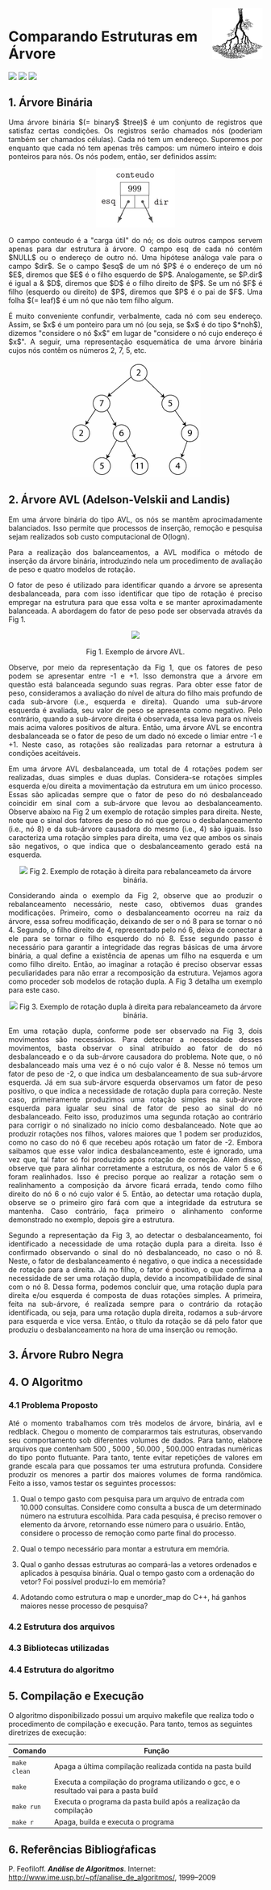 <img align="right" width="100" height="100" src="img/binarytree.png">

# Comparando Estruturas em Árvore

<div style="display: inline-block;">
<img src="https://img.shields.io/badge/c++-%2300599C.svg?style=for-the-badge&logo=c%2B%2B&logoColor=white"/> 
<img src="https://img.shields.io/badge/Visual_Studio_Code-0078D4?style=for-the-badge&logo=visual%20studio%20code&logoColor=white"/> 
<img src="https://img.shields.io/badge/Ubuntu-E95420?style=for-the-badge&logo=ubuntu&logoColor=white"/> 
</a> 
</div>

## 1. Árvore Binária

<p align="justify"> Uma árvore binária $(= binary$ $tree)$ é um conjunto de registros que satisfaz certas condições. Os registros serão chamados nós (poderiam também ser chamados células).  Cada nó tem um endereço.  Suporemos por enquanto que cada nó tem apenas três campos:  um número inteiro e dois ponteiros para nós.  Os nós podem, então, ser definidos assim: </p>

<div align="center">
 <p> </p>
 <img src="img/conteudo.png">
 <p> </p>
</div>

<p align="justify"> O campo conteudo é a "carga útil" do nó;  os dois outros campos servem apenas para dar estrutura à árvore. O campo esq de cada nó contém $NULL$ ou o endereço de outro nó. Uma hipótese análoga vale para o campo $dir$. Se o campo $esq$ de um nó $P$ é o endereço de um nó $E$, diremos que $E$ é o filho esquerdo de $P$. Analogamente, se $P.dir$ é igual a & $D$, diremos que $D$ é o filho direito de $P$. Se um nó $F$ é filho (esquerdo ou direito) de $P$, diremos que $P$ é o pai de $F$. Uma folha $(= leaf)$ é um nó que não tem filho algum. </p>

<p align="justify">É muito conveniente confundir, verbalmente, cada nó com seu endereço.  Assim, se $x$ é um ponteiro para um nó (ou seja, se $x$ é do tipo $*noh$), dizemos  "considere o nó $x$"  em lugar de  "considere o nó cujo endereço é $x$". A seguir, uma representação esquemática de uma árvore binária cujos nós contêm os números 2, 7, 5, etc. </p>

<div align="center">
 <p> </p>
 <img src="img/tree.png">
 <p> </p>
</div>

## 2. Árvore AVL (Adelson-Velskii and Landis)
<p align="justify">  Em uma árvore binária do tipo AVL, os nós se mantêm aprocimadamente balanciados. Isso permite que processos de inserção, remoção e pesquisa sejam realizados sob custo computacional de O(logn). </p>

<p align="justify"> Para a realização dos balanceamentos, a AVL modifica o método de inserção da árvore binária, introduzindo nela um procedimento de avaliação de peso e quatro modelos de rotação. </p>

<p align="justify"> O fator de peso é utilizado para identificar quando a árvore se apresenta desbalanceada, para com isso identificar que tipo de rotação é preciso empregar na estrutura para que essa volta e se manter aproximadamente balanceada. A abordagem do fator de peso pode ser observada através da Fig 1.  </p>

<p align="center">
<img src="imgs/avl.png"/> 
</p>

<p align="center"> Fig 1. Exemplo de árvore AVL. </p>


<p align="justify">
	Observe, por meio da representação da Fig 1, que os fatores de peso podem se apresentar entre -1 e +1. Isso demonstra que a árvore em questão está balanceada segundo suas regras. Para obter esse fator de peso, consideramos a avaliação do nível de altura do filho mais profundo de cada sub-árvore (i.e., esquerda e direita). Quando uma sub-árvore esquerda é avaliada, seu valor de peso se apresenta como negativo. Pelo contrário, quando a sub-árvore direita é observada, essa leva para os níveis mais acima valores positivos de altura. Então, uma árvore AVL se encontra desbalanceada se o fator de peso de um dado nó excede o limiar entre -1 e +1. Neste caso, as rotações são realizadas para retornar a estrutura à condições aceitáveis. 
</p>

<p align="justify">
	Em uma árvore AVL desbalanceada, um total de 4 rotações podem ser realizadas, duas simples e duas duplas. Considera-se rotações simples esquerda e/ou direita a movimentação da estrutura em um único processo. Essas são aplicadas sempre que o fator de peso do nó desbalanceado coincidir em sinal com a sub-árvore que levou ao desbalanceamento. Observe abaixo na Fig 2 um exemplo de rotação simples para direita. Neste, note que o sinal dos fatores de peso do nó que gerou o desbalanceamento (i.e., nó 8) e da sub-árvore causadora do mesmo (i.e., 4) são iguais. Isso caracteriza uma rotação simples para direita, uma vez que ambos os sinais são negativos, o que indica que o desbalanceamento gerado está na esquerda.   
</p>

<p align="center">
<img src="imgs/rsd.png"/> 
<caption> Fig 2. Exemplo de rotação à direita para rebalanceameto da árvore binária.</caption> 
</p>

<p align="justify">
	Considerando ainda o exemplo da Fig 2, observe que ao produzir o rebalanceamento necessário, neste caso, obtivemos duas grandes modificações. Primeiro, como o desbalanceamento ocorreu na raiz da árvore, essa sofreu modificação, deixando de ser o nó 8 para se tornar o nó 4. Segundo, o filho direito de 4, representado pelo nó 6, deixa de conectar a ele para se tornar o filho esquerdo do nó 8. Esse segundo passo é necessário para garantir a integridade das regras básicas de uma árvore binária, a qual define a existência de apenas um filho na esquerda e um como filho direito. Então, ao imaginar a rotação é preciso observar essas peculiaridades para não errar a recomposição da estrutura. Vejamos agora como proceder sob modelos de rotação dupla. A Fig 3 detalha um exemplo para este caso. 
</p>

<p align="center">
<img src="imgs/rdd.png"/> 
<caption> Fig 3. Exemplo de rotação dupla à direita para rebalanceameto da árvore binária.</caption> 
</p>

<p align="justify">
	Em uma rotação dupla, conforme pode ser observado na Fig 3, dois movimentos são necessários. Para detecnar a necessidade desses movimentos, basta observar o sinal atribuído ao fator de do nó desbalanceado e o da sub-árvore causadora do problema. Note que, o nó desbalanceado mais uma vez é o nó cujo valor é 8. Nesse nó temos um fator de peso de -2, o que indica um desbalanceamento de sua sub-árvore esquerda. Já em sua sub-árvore esquerda observamos um fator de peso positivo, o que indica a necessidade de rotação dupla para correção. Neste caso, primeiramente produzimos uma rotação simples na sub-árvore esquerda para igualar seu sinal de fator de peso ao sinal do nó desbalanceado. Feito isso, produzimos uma segunda rotação ao contrário para corrigir o nó sinalizado no início como desbalanceado. Note que ao produzir rotações nos filhos, valores maiores que 1 podem ser produzidos, como no caso do nó 6 que recebeu após rotação um fator de -2. Embora saibamos que esse valor indica desbalanceamento, este é ignorado, uma vez que, tal fator só foi produzido após rotação de correção. Além disso, observe que para alinhar corretamente a estrutura, os nós de valor 5 e 6 foram realinhados. Isso é preciso porque ao realizar a rotação sem o realinhamento a composição da árvore ficará errada, tendo como filho direito do nó 6 o nó cujo valor é 5. Então, ao detectar uma rotação dupla, observe se o primeiro giro fará com que a integridade da estrutura se mantenha. Caso contrário, faça primeiro o alinhamento conforme demonstrado no exemplo, depois gire a estrutura.  
</p>

<p align="justify">
	Segundo a representação da Fig 3, ao detectar o desbalanceamento, foi identificado a necessidade de uma rotação dupla para a direita. Isso é confirmado observando o sinal do nó desbalanceado, no caso o nó 8. Neste, o fator de desbalanceamento é negativo, o que indica a necessidade de rotação para a direita. Já no filho, o fator é positivo, o que confirma a necessidade de ser uma rotação dupla, devido a incompatibilidade de sinal com o nó 8. Dessa forma, podemos concluir que, uma rotação dupla para direita e/ou esquerda é composta de duas rotações simples. A primeira, feita na sub-árvore, é realizada sempre para o contrário da rotação identificada, ou seja, para uma rotação dupla direita, rodamos a sub-árvore para esquerda e vice versa. Então, o título da rotação se dá pelo fator que produziu o desbalanceamento na hora de uma inserção ou remoção. 
</p>


## 3. Árvore Rubro Negra
<p align="justify"> </p>

<p align="justify"> </p>

## 4. O Algoritmo

### 4.1 Problema Proposto 

<p align="justify"> Até o momento trabalhamos com três modelos de árvore, binária, avl e redblack. Chegou o momento de compararmos tais estruturas, observando seu comportamento sob diferentes volumes de dados. Para tanto, elabore arquivos que contenham 500 , 5000 , 50.000 , 500.000 entradas numéricas do tipo ponto flutuante. Para tanto, tente evitar repetições de valores em grande escala para que possamos ter uma estrutura profunda. Considere produzir os menores a partir dos maiores volumes de forma randômica. Feito a isso, vamos testar os seguintes processos:

1) Qual o tempo gasto com pesquisa para um arquivo de entrada com 10.000 consultas. Considere como consulta a busca de um determinado número na estrutura escolhida. Para cada pesquisa, é preciso remover o elemento da árvore, retornando esse número para o usuário. Então, considere o processo de remoção como parte final do processo. 

2) Qual o tempo necessário para montar a estrutura em memória. 

3) Qual o ganho dessas estruturas ao compará-las a vetores ordenados e aplicados à pesquisa binária. Qual o tempo gasto com a ordenação do vetor? Foi possível produzi-lo em memória? 

4) Adotando como estrutura o map e unorder_map do C++, há ganhos maiores nesse processo de pesquisa?</p>


### 4.2 Estrutura dos arquivos

<p align="justify">  </p>

### 4.3 Bibliotecas utilizadas


### 4.4 Estrutura do algoritmo

 
## 5. Compilação e Execução

O algoritmo disponibilizado possui um arquivo makefile que realiza todo o procedimento de compilação e execução. Para tanto, temos as seguintes diretrizes de execução:

<div>

| Comando                |  Função                                                                                           |
| -----------------------| ------------------------------------------------------------------------------------------------- |
|  `make clean`          | Apaga a última compilação realizada contida na pasta build                                        |
|  `make`                | Executa a compilação do programa utilizando o gcc, e o resultado vai para a pasta build           |
|  `make run`            | Executa o programa da pasta build após a realização da compilação                                 |
|  `make r`              | Apaga, builda e executa o programa                                                                |

</div>

## 6. Referências Bibliogŕaficas

P. Feofiloff. **_Análise de Algoritmos_**. Internet: http://www.ime.usp.br/~pf/analise_de_algoritmos/, 1999–2009
 




